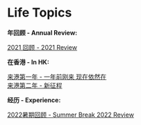 # Life Topics

**年回顾 - Annual Review:**

[2021 回顾 - 2021 Review](https://ultrafish.cn/2021/12/31/2021-review/)  

**在香港 - In HK:**

[来港第一年 - 一年前刚来 现在依然在](https://ultrafish.cn/2020/08/31/one-year/)  
[来港第二年 - 新征程](https://ultrafish.cn/2021/07/04/second-year/)

**经历 - Experience:**

[2022暑期回顾 - Summer Break 2022 Review](https://ultrafish.cn/2022/07/18/summer-break-2022/)